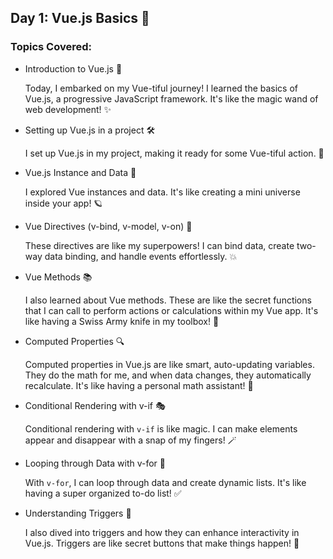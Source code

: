 ## Day 1: Vue.js Basics 🚀

### Topics Covered:
- Introduction to Vue.js 🌟
  
  Today, I embarked on my Vue-tiful journey! I learned the basics of Vue.js, a progressive JavaScript framework. It's like the magic wand of web development! ✨

- Setting up Vue.js in a project 🛠️
  
  I set up Vue.js in my project, making it ready for some Vue-tiful action. 💪

- Vue.js Instance and Data 🧬
  
  I explored Vue instances and data. It's like creating a mini universe inside your app! 🪐

- Vue Directives (v-bind, v-model, v-on) 🤖
  
  These directives are like my superpowers! I can bind data, create two-way data binding, and handle events effortlessly. 💥

- Vue Methods 📚
  
  I also learned about Vue methods. These are like the secret functions that I can call to perform actions or calculations within my Vue app. It's like having a Swiss Army knife in my toolbox! 🧰

- Computed Properties 🔍
  
  Computed properties in Vue.js are like smart, auto-updating variables. They do the math for me, and when data changes, they automatically recalculate. It's like having a personal math assistant! 🧮

- Conditional Rendering with v-if 🎭
  
  Conditional rendering with `v-if` is like magic. I can make elements appear and disappear with a snap of my fingers! 🪄

- Looping through Data with v-for 🔄
  
  With `v-for`, I can loop through data and create dynamic lists. It's like having a super organized to-do list! ✅

- Understanding Triggers 🎯
  
  I also dived into triggers and how they can enhance interactivity in Vue.js. Triggers are like secret buttons that make things happen! 🎉

